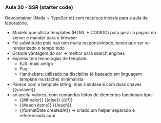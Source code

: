 ### Aula 20 - SSR (starter code)

Devcontainer (Node + TypeScript) com recursos iniciais para a aula de laboratório.

* Modelo que utiliza templates (HTML + CODIGO) para gerar a pagina no server e mandar para o browser
* Foi substituido pois nao tem muita responsividade, tendo que ser re-renderizado o tempo todo
* Grande vantagem do ssr -> melhor para search engines
* express tem tecnologias de template:
    * EJS: mais antigo
    * Pug: 
    * Handlebars: utilizado na disciplina (é baseado em linguagem template mustache) minimalista
* Parece com a template string, mas a sintaxe é com duas chaves {{variavel}}
* só aceita valores, com comandos feitos de elementos funcionais tipo:
    * {{#if valor}} {{else}} {{/if}}
    * {{#each items}} {{/each}}
    * {{formatDate createdAt}} -> criado um helper separado e referenciado aqui